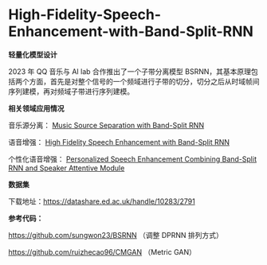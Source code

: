# High-Fidelity-Speech-Enhancement-with-Band-Split-RNN

**轻量化模型设计**

2023 年 QQ 音乐与 AI lab 合作推出了一个子带分离模型 BSRNN，其基本原理包括两个方面，首先是对整个信号的一个频域进行子带的切分，切分之后从时域帧间序列建模，再对频域子带进行序列建模。

**相关领域应用情况**

音乐源分离：
[Music Source Separation with Band-Split RNN](https://arxiv.org/abs/2209.15174)

语音增强：
[High Fidelity Speech Enhancement with Band-Split RNN](https://arxiv.org/abs/2212.00406)

个性化语音增强：
[Personalized Speech Enhancement Combining Band-Split RNN and Speaker Attentive Module](https://export.arxiv.org/abs/2302.09953v1)

**数据集**

下载地址：https://datashare.ed.ac.uk/handle/10283/2791
    
**参考代码：**

https://github.com/sungwon23/BSRNN （调整 DPRNN 排列方式）

https://github.com/ruizhecao96/CMGAN （Metric GAN）
